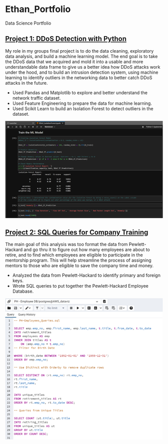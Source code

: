 # Ethan_Portfolio
Data Science Portfolio

## [Project 1: DDoS Detection with Python](https://github.com/Brotherscodes/Cyber_Security_Intrusion_Prevention.git) 

  My role in my groups final project is to do the data cleaning, exploratory data analysis, and build a machine learning model. The end goal is to take the DDoS data that we acquired and mold it into a usable and more understandable data frame to give us a better idea how DDoS attacks work under the hood, and to build an intrusion detection system, using machine learning to identify outliers in the networking data to better catch DDoS attacks in the future. 
  
  * Used Pandas and Matplotlib to explore and better understand the network traffic dataset.
  * Used Feature Engineering to prepare the data for machine learning.
  * Used Scikit Learn to build an Isolation Forest to detect outliers in the dataset.
  
  ![Project_1](https://github.com/lrngdtascinc/Ethan_Portfolio/blob/7c1983be67de35d5df0dc37d4cafd9dd24dc52af/Images/Screenshot%20(34).png)

## [Project 2: SQL Queries for Company Training](https://github.com/lrngdtascinc/Pewlett-Hackard-Analysis-.git)  
The main goal of this analysis was too format the data from Pewlett-Hackard and go thru it to figure out how many employees are about to retire, and to find which employees are eligible to participate in the mentorship program. This will help streamline the process of assigning mentors to those who are eligible to save the company time and money.

  * Analyzed the data from Pewlett-Hackard to identify primary and foreign keys.
  * Wrote SQL queries to put together the Pewlett-Hackard Employee Database.

  ![Project_2](https://github.com/lrngdtascinc/Ethan_Portfolio/blob/9c795d5c7833139f0078b3051bf7ce00ef59b69c/Images/Screenshot%20(36).png)
